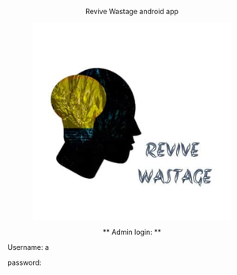 <p align="center">
    Revive Wastage android app
</p>
<p align="center"><img src="images/logo.jpeg" alt="Whats-App-Image-2020-08-03-at-10-06-00-AM" width="400"></p>
<p align = "center">** Admin login: ** </p>
<p>Username: a </p>
<p>password:   </p>

